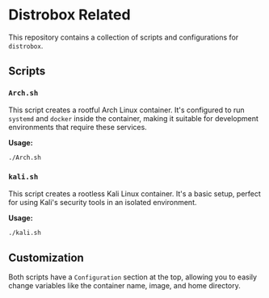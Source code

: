 # Distrobox Related

This repository contains a collection of scripts and configurations for `distrobox`.

## Scripts

### `Arch.sh`

This script creates a rootful Arch Linux container. It's configured to run `systemd` and `docker` inside the container, making it suitable for development environments that require these services.

**Usage:**

```bash
./Arch.sh
```

### `kali.sh`

This script creates a rootless Kali Linux container. It's a basic setup, perfect for using Kali's security tools in an isolated environment.

**Usage:**

```bash
./kali.sh
```

## Customization

Both scripts have a `Configuration` section at the top, allowing you to easily change variables like the container name, image, and home directory.